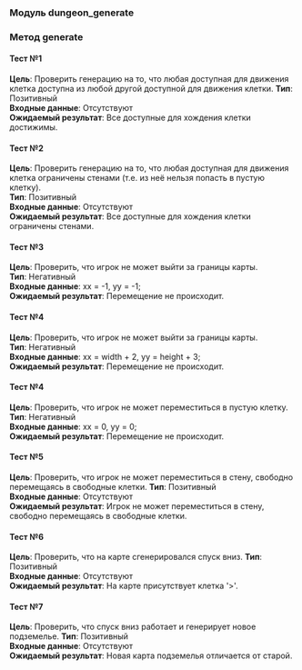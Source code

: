 ### Модуль dungeon_generate
### Метод generate

#### Тест №1  
__Цель__: Проверить генерацию на то, что любая доступная для движения клетка доступна из любой другой доступной для движения клетки.
__Тип__: Позитивный  
__Входные данные__: Отсутствуют  
__Ожидаемый результат__: Все доступные для хождения клетки достижимы.

#### Тест №2  
__Цель__: Проверить генерацию на то, что любая доступная для движения клетка ограничены стенами (т.е. из неё нельзя попасть в пустую клетку).  
__Тип__: Позитивный  
__Входные данные__: Отсутствуют  
__Ожидаемый результат__: Все доступные для хождения клетки ограничены стенами.

#### Тест №3  
__Цель__: Проверить, что игрок не может выйти за границы карты.  
__Тип__: Негативный  
__Входные данные__: xx = -1, yy = -1;  
__Ожидаемый результат__: Перемещение не происходит.

#### Тест №4  
__Цель__: Проверить, что игрок не может выйти за границы карты.  
__Тип__: Негативный  
__Входные данные__: xx = width + 2, yy = height + 3;  
__Ожидаемый результат__: Перемещение не происходит.

#### Тест №4  
__Цель__: Проверить, что игрок не может переместиться в пустую клетку.  
__Тип__: Негативный  
__Входные данные__: xx = 0, yy = 0;  
__Ожидаемый результат__: Перемещение не происходит.  

#### Тест №5  
__Цель__: Проверить, что игрок не может переместиться в стену, свободно перемещаясь в свободные клетки.
__Тип__: Позитивный  
__Входные данные__: Отсутствуют  
__Ожидаемый результат__: Игрок не может переместиться в стену, свободно перемещаясь в свободные клетки.

#### Тест №6  
__Цель__: Проверить, что на карте сгенерировался спуск вниз.
__Тип__: Позитивный  
__Входные данные__: Отсутствуют  
__Ожидаемый результат__: На карте присутствует клетка '>'.

#### Тест №7  
__Цель__: Проверить, что спуск вниз работает и генерирует новое подземелье.
__Тип__: Позитивный  
__Входные данные__: Отсутствуют  
__Ожидаемый результат__: Новая карта подземелья отличается от старой.
